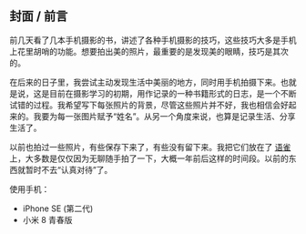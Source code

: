 ## 封面 / 前言

前几天看了几本手机摄影的书，讲述了各种手机摄影的技巧，这些技巧大多是手机上花里胡哨的功能。想要拍出美的照片，最重要的是发现美的眼睛，技巧是其次的。

在后来的日子里，我尝试主动发现生活中美丽的地方，同时用手机拍摄下来。也就是说，这是目前在摄影学习的初期，用作记录的一种书籍形式的日志，是一个不断试错的过程。我希望写下每张照片的背景，尽管这些照片并不好，我也相信会好起来的。我要为每一张图片赋予“姓名”。从另一个角度来说，也算是记录生活、分享生活了。

以前也拍过一些照片，有些保存下来了，有些没有留下来。我把它们放在了 [语雀](https://www.yuque.com/smallyu/notes) 上，大多数是仅仅因为无聊随手拍了一下，大概一年前后这样的时间段。以前的东西就暂时不去“认真对待”了。

使用手机：

- iPhone SE (第二代)
- 小米 8 青春版
